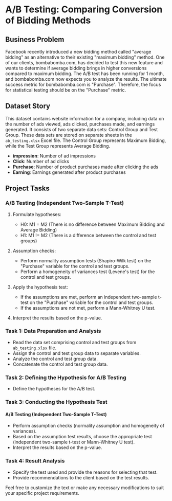 
# A/B Testing: Comparing Conversion of Bidding Methods

## Business Problem

Facebook recently introduced a new bidding method called "average bidding" as an alternative to their existing "maximum bidding" method. One of our clients, bombabomba.com, has decided to test this new feature and wants to determine if average bidding brings in higher conversions compared to maximum bidding. The A/B test has been running for 1 month, and bombabomba.com now expects you to analyze the results. The ultimate success metric for bombabomba.com is "Purchase". Therefore, the focus for statistical testing should be on the "Purchase" metric.

## Dataset Story

This dataset contains website information for a company, including data on the number of ads viewed, ads clicked, purchases made, and earnings generated. It consists of two separate data sets: Control Group and Test Group. These data sets are stored on separate sheets in the `ab_testing.xlsx` Excel file. The Control Group represents Maximum Bidding, while the Test Group represents Average Bidding.

- **impression**: Number of ad impressions
- **Click**: Number of ad clicks
- **Purchase**: Number of product purchases made after clicking the ads
- **Earning**: Earnings generated after product purchases

## Project Tasks

### A/B Testing (Independent Two-Sample T-Test)

1. Formulate hypotheses:
   - H0: M1 = M2 (There is no difference between Maximum Bidding and Average Bidding)
   - H1: M1 != M2 (There is a difference between the control and test groups)
   
2. Assumption checks:
   - Perform normality assumption tests (Shapiro-Wilk test) on the "Purchase" variable for the control and test groups.
   - Perform a homogeneity of variances test (Levene's test) for the control and test groups.
   
3. Apply the hypothesis test:
   - If the assumptions are met, perform an independent two-sample t-test on the "Purchase" variable for the control and test groups.
   - If the assumptions are not met, perform a Mann-Whitney U test.
   
4. Interpret the results based on the p-value.

### Task 1: Data Preparation and Analysis

- Read the data set comprising control and test groups from `ab_testing.xlsx` file.
- Assign the control and test group data to separate variables.
- Analyze the control and test group data.
- Concatenate the control and test group data.

### Task 2: Defining the Hypothesis for A/B Testing

- Define the hypotheses for the A/B test.

### Task 3: Conducting the Hypothesis Test

#### A/B Testing (Independent Two-Sample T-Test)

- Perform assumption checks (normality assumption and homogeneity of variances).
- Based on the assumption test results, choose the appropriate test (independent two-sample t-test or Mann-Whitney U test).
- Interpret the results based on the p-value.

### Task 4: Result Analysis

- Specify the test used and provide the reasons for selecting that test.
- Provide recommendations to the client based on the test results.

Feel free to customize the text or make any necessary modifications to suit your specific project requirements.

